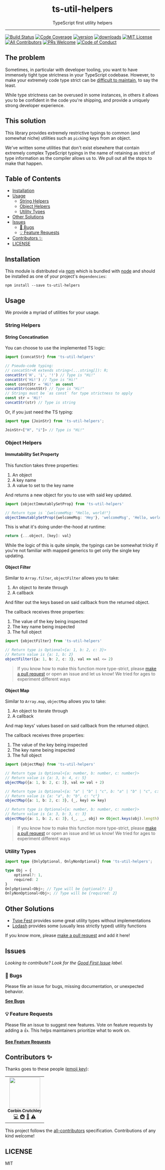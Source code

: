 <div align="center">
<h1>ts-util-helpers</h1>

<p>TypeScript first utility helpers</p>
</div>

---

<!-- prettier-ignore-start -->
[![Build Status][build-badge]][build]
[![Code Coverage][coverage-badge]][coverage]
[![version][version-badge]][package]
[![downloads][downloads-badge]][npmtrends]
[![MIT License][license-badge]][license]
[![All Contributors][all-contributors-badge]](#contributors-)
[![PRs Welcome][prs-badge]][prs]
[![Code of Conduct][coc-badge]][coc]
<!-- prettier-ignore-end -->

## The problem

Sometimes, in particular with developer tooling, you want to have immensely
tight type strictness in your TypeScript codebase. However, to make your
extremely code type strict can be
[difficult to maintain](./src/objects/pick-deep.ts), to say the least.

While type strictness can be overused in some instances, in others it allows you
to be confident in the code you're shipping, and provide a uniquely strong
developer experience.

## This solution

This library provides extremely restrictive typings to common (and somewhat
niche) utilities such as `pick`ing keys from an object.

We've written some utilities that don't exist elsewhere that contain extremely
complex TypeScript typings in the name of retaining as strict of type
information as the compiler allows us to. We pull out all the stops to make that
happen.

## Table of Contents

<!-- START doctoc generated TOC please keep comment here to allow auto update -->
<!-- DON'T EDIT THIS SECTION, INSTEAD RE-RUN doctoc TO UPDATE -->

- [Installation](#installation)
- [Usage](#usage)
  - [String Helpers](#string-helpers)
  - [Object Helpers](#object-helpers)
  - [Utility Types](#utility-types)
- [Other Solutions](#other-solutions)
- [Issues](#issues)
  - [🐛 Bugs](#-bugs)
  - [💡 Feature Requests](#-feature-requests)
- [Contributors ✨](#contributors-)
- [LICENSE](#license)

<!-- END doctoc generated TOC please keep comment here to allow auto update -->

## Installation

This module is distributed via [npm][npm] which is bundled with [node][node] and
should be installed as one of your project's `dependencies`:

```
npm install --save ts-util-helpers
```

## Usage

We provide a myriad of utilities for your usage.

### String Helpers

#### String Concatination

You can choose to use the implemented TS logic:

```typescript
import {concatStr} from 'ts-util-helpers'

// Pseudo-code typing:
// concatStr<R extends string>(...string[]): R;
concatStr('H', 'i', '!') // Type is "Hi!"
concatStr('Hi!') // Type is "Hi!"
const constStr = 'Hi!' as const
concatStr(constStr) // Type is "Hi!"
// Strings must be `as const` for type strictness to apply
const str = 'Hi!'
concatStr(str) // Type is string
```

Or, if you just need the TS typing:

```typescript
import type {JoinStr} from 'ts-util-helpers';

JoinStr<["H", "i"]> // Type is "Hi!"
```

### Object Helpers

#### Immutability Set Property

This function takes three properties:

1. An object
2. A key name
3. A value to set to the key name

And returns a new object for you to use with said key updated.

```typescript
import {objectImmutablySetProp} from 'ts-util-helpers'

// Return type is `{welcomeMsg: "Hello, world!"}
objectImmutablySetProp({welcomeMsg: 'Hey'}, 'welcomeMsg', 'Hello, world!')
```

This is what it's doing under-the-hood at runtime:

```javascript
return {...object, [key]: val}
```

While the logic of this is quite simple, the typings can be somewhat tricky if
you're not familiar with mapped generics to get only the single key updating.

#### Object Filter

Similar to `Array.filter`, `objectFilter` allows you to take:

1. An object to iterate through
2. A callback

And filter out the keys based on said callback from the returned object.

The callback receives three properties:

1. The value of the key being inspected
2. The key name being inspected
3. The full object

```typescript
import {objectFilter} from 'ts-util-helpers'

// Return type is Optional<{a: 1, b: 2, c: 3}>
// Return value is {a: 1, b: 2}
objectFilter({a: 1, b: 2, c: 3}, val => val <= 2)
```

> If you know how to make this function more type-strict, please [make a pull
> request][prs] or open an issue and let us know! We tried for ages to
> experiment different ways

#### Object Map

Similar to `Array.map`, `objectMap` allows you to take:

1. An object to iterate through
2. A callback

And map keys' values based on said callback from the returned object.

The callback receives three properties:

1. The value of the key being inspected
2. The key name being inspected
3. The full object

```typescript
import {objectMap} from 'ts-util-helpers'

// Return type is Optional<{a: number, b: number, c: number}>
// Return value is {a: 3, b: 4, c: 5}
objectMap({a: 1, b: 2, c: 3}, val => val + 2)

// Return type is Optional<{a: "a" | "b" | "c", b: "a" | "b" | "c", c: "a" | "b" | "c"}>
// Return value is {a: "a", b: "b", c: "c"}
objectMap({a: 1, b: 2, c: 3}, (_, key) => key)

// Return type is Optional<{a: number, b: number, c: number}>
// Return value is {a: 3, b: 3, c: 3}
objectMap({a: 1, b: 2, c: 3}, (_, __, obj) => Object.keys(obj).length)
```

> If you know how to make this function more type-strict, please [make a pull
> request][prs] or open an issue and let us know! We tried for ages to
> experiment different ways

### Utility Types

```typescript
import type {OnlyOptional, OnlyNonOptional} from 'ts-util-helpers';

type Obj = {
    optional?: 1,
    required: 2
}
OnlyOptional<Obj>; // Type will be {optional?: 1}
OnlyNonOptional<Obj>; // Type will be {required: 2}
```

## Other Solutions

- [Type Fest](https://github.com/sindresorhus/type-fest) provides some great
  utility types without implementations
- [Lodash](https://lodash.com/) provides some (usually less strictly typed)
  utility functions

If you know more, please [make a pull request][prs] and add it here!

## Issues

_Looking to contribute? Look for the [Good First Issue][good-first-issue]
label._

### 🐛 Bugs

Please file an issue for bugs, missing documentation, or unexpected behavior.

[**See Bugs**][bugs]

### 💡 Feature Requests

Please file an issue to suggest new features. Vote on feature requests by adding
a 👍. This helps maintainers prioritize what to work on.

[**See Feature Requests**][requests]

## Contributors ✨

Thanks goes to these people ([emoji key][emojis]):

<!-- ALL-CONTRIBUTORS-LIST:START - Do not remove or modify this section -->
<!-- prettier-ignore-start -->
<!-- markdownlint-disable -->
<table>
  <tr>
    <td align="center"><a href="https://crutchcorn.dev/"><img src="https://avatars.githubusercontent.com/u/9100169?v=4?s=100" width="100px;" alt=""/><br /><sub><b>Corbin Crutchley</b></sub></a><br /><a href="https://github.com/crutchcorn/ts-util-helpers/commits?author=crutchcorn" title="Code">💻</a> <a href="#infra-crutchcorn" title="Infrastructure (Hosting, Build-Tools, etc)">🚇</a> <a href="https://github.com/crutchcorn/ts-util-helpers/commits?author=crutchcorn" title="Documentation">📖</a> <a href="https://github.com/crutchcorn/ts-util-helpers/commits?author=crutchcorn" title="Tests">⚠️</a></td>
  </tr>
</table>

<!-- markdownlint-restore -->
<!-- prettier-ignore-end -->

<!-- ALL-CONTRIBUTORS-LIST:END -->

This project follows the [all-contributors][all-contributors] specification.
Contributions of any kind welcome!

## LICENSE

MIT

<!-- prettier-ignore-start -->
[npm]: https://www.npmjs.com
[node]: https://nodejs.org
[build-badge]: https://img.shields.io/github/workflow/status/crutchcorn/ts-util-helpers/validate?logo=github&style=flat-square
[build]: https://github.com/crutchcorn/ts-util-helpers/actions?query=workflow%3Avalidate
[coverage-badge]: https://img.shields.io/codecov/c/github/crutchcorn/ts-util-helpers.svg?style=flat-square
[coverage]: https://codecov.io/github/crutchcorn/ts-util-helpers
[version-badge]: https://img.shields.io/npm/v/ts-util-helpers.svg?style=flat-square
[package]: https://www.npmjs.com/package/ts-util-helpers
[downloads-badge]: https://img.shields.io/npm/dm/ts-util-helpers.svg?style=flat-square
[npmtrends]: https://www.npmtrends.com/ts-util-helpers
[license-badge]: https://img.shields.io/npm/l/ts-util-helpers.svg?style=flat-square
[license]: https://github.com/crutchcorn/ts-util-helpers/blob/main/LICENSE
[prs-badge]: https://img.shields.io/badge/PRs-welcome-brightgreen.svg?style=flat-square
[prs]: https://makeapullrequest.com
[coc-badge]: https://img.shields.io/badge/code%20of-conduct-ff69b4.svg?style=flat-square
[coc]: https://github.com/crutchcorn/ts-util-helpers/blob/main/CODE_OF_CONDUCT.md
[emojis]: https://github.com/all-contributors/all-contributors#emoji-key
[all-contributors]: https://github.com/all-contributors/all-contributors
[all-contributors-badge]: https://img.shields.io/github/all-contributors/crutchcorn/ts-util-helpers?color=orange&style=flat-square
[bugs]: https://github.com/crutchcorn/ts-util-helpers/issues?utf8=%E2%9C%93&q=is%3Aissue+is%3Aopen+sort%3Acreated-desc+label%3Abug
[requests]: https://github.com/crutchcorn/ts-util-helpers/issues?utf8=%E2%9C%93&q=is%3Aissue+is%3Aopen+sort%3Areactions-%2B1-desc+label%3Aenhancement
[good-first-issue]: https://github.com/crutchcorn/ts-util-helpers/issues?utf8=%E2%9C%93&q=is%3Aissue+is%3Aopen+sort%3Areactions-%2B1-desc+label%3Aenhancement+label%3A%22good+first+issue%22
<!-- prettier-ignore-end -->
